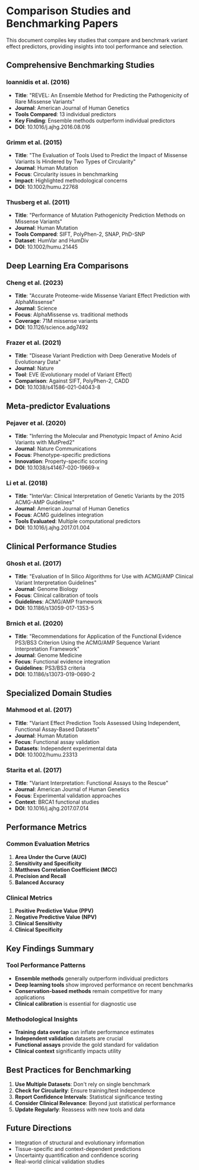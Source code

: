 # Comparison Studies and Benchmarking Papers

This document compiles key studies that compare and benchmark variant effect predictors, providing insights into tool performance and selection.

## Comprehensive Benchmarking Studies

### Ioannidis et al. (2016)
- **Title**: "REVEL: An Ensemble Method for Predicting the Pathogenicity of Rare Missense Variants"
- **Journal**: American Journal of Human Genetics
- **Tools Compared**: 13 individual predictors
- **Key Finding**: Ensemble methods outperform individual predictors
- **DOI**: 10.1016/j.ajhg.2016.08.016

### Grimm et al. (2015)
- **Title**: "The Evaluation of Tools Used to Predict the Impact of Missense Variants Is Hindered by Two Types of Circularity"
- **Journal**: Human Mutation
- **Focus**: Circularity issues in benchmarking
- **Impact**: Highlighted methodological concerns
- **DOI**: 10.1002/humu.22768

### Thusberg et al. (2011)
- **Title**: "Performance of Mutation Pathogenicity Prediction Methods on Missense Variants"
- **Journal**: Human Mutation
- **Tools Compared**: SIFT, PolyPhen-2, SNAP, PhD-SNP
- **Dataset**: HumVar and HumDiv
- **DOI**: 10.1002/humu.21445

## Deep Learning Era Comparisons

### Cheng et al. (2023)
- **Title**: "Accurate Proteome-wide Missense Variant Effect Prediction with AlphaMissense"
- **Journal**: Science
- **Focus**: AlphaMissense vs. traditional methods
- **Coverage**: 71M missense variants
- **DOI**: 10.1126/science.adg7492

### Frazer et al. (2021)
- **Title**: "Disease Variant Prediction with Deep Generative Models of Evolutionary Data"
- **Journal**: Nature
- **Tool**: EVE (Evolutionary model of Variant Effect)
- **Comparison**: Against SIFT, PolyPhen-2, CADD
- **DOI**: 10.1038/s41586-021-04043-8

## Meta-predictor Evaluations

### Pejaver et al. (2020)
- **Title**: "Inferring the Molecular and Phenotypic Impact of Amino Acid Variants with MutPred2"
- **Journal**: Nature Communications
- **Focus**: Phenotype-specific predictions
- **Innovation**: Property-specific scoring
- **DOI**: 10.1038/s41467-020-19669-x

### Li et al. (2018)
- **Title**: "InterVar: Clinical Interpretation of Genetic Variants by the 2015 ACMG-AMP Guidelines"
- **Journal**: American Journal of Human Genetics
- **Focus**: ACMG guidelines integration
- **Tools Evaluated**: Multiple computational predictors
- **DOI**: 10.1016/j.ajhg.2017.01.004

## Clinical Performance Studies

### Ghosh et al. (2017)
- **Title**: "Evaluation of In Silico Algorithms for Use with ACMG/AMP Clinical Variant Interpretation Guidelines"
- **Journal**: Genome Biology
- **Focus**: Clinical calibration of tools
- **Guidelines**: ACMG/AMP framework
- **DOI**: 10.1186/s13059-017-1353-5

### Brnich et al. (2020)
- **Title**: "Recommendations for Application of the Functional Evidence PS3/BS3 Criterion Using the ACMG/AMP Sequence Variant Interpretation Framework"
- **Journal**: Genome Medicine
- **Focus**: Functional evidence integration
- **Guidelines**: PS3/BS3 criteria
- **DOI**: 10.1186/s13073-019-0690-2

## Specialized Domain Studies

### Mahmood et al. (2017)
- **Title**: "Variant Effect Prediction Tools Assessed Using Independent, Functional Assay-Based Datasets"
- **Journal**: Human Mutation
- **Focus**: Functional assay validation
- **Datasets**: Independent experimental data
- **DOI**: 10.1002/humu.23313

### Starita et al. (2017)
- **Title**: "Variant Interpretation: Functional Assays to the Rescue"
- **Journal**: American Journal of Human Genetics
- **Focus**: Experimental validation approaches
- **Context**: BRCA1 functional studies
- **DOI**: 10.1016/j.ajhg.2017.07.014

## Performance Metrics

### Common Evaluation Metrics
1. **Area Under the Curve (AUC)**
2. **Sensitivity and Specificity**
3. **Matthews Correlation Coefficient (MCC)**
4. **Precision and Recall**
5. **Balanced Accuracy**

### Clinical Metrics
1. **Positive Predictive Value (PPV)**
2. **Negative Predictive Value (NPV)**
3. **Clinical Sensitivity**
4. **Clinical Specificity**

## Key Findings Summary

### Tool Performance Patterns
- **Ensemble methods** generally outperform individual predictors
- **Deep learning tools** show improved performance on recent benchmarks
- **Conservation-based methods** remain competitive for many applications
- **Clinical calibration** is essential for diagnostic use

### Methodological Insights
- **Training data overlap** can inflate performance estimates
- **Independent validation** datasets are crucial
- **Functional assays** provide the gold standard for validation
- **Clinical context** significantly impacts utility

## Best Practices for Benchmarking

1. **Use Multiple Datasets**: Don't rely on single benchmark
2. **Check for Circularity**: Ensure training/test independence
3. **Report Confidence Intervals**: Statistical significance testing
4. **Consider Clinical Relevance**: Beyond just statistical performance
5. **Update Regularly**: Reassess with new tools and data

## Future Directions

- Integration of structural and evolutionary information
- Tissue-specific and context-dependent predictions
- Uncertainty quantification and confidence scoring
- Real-world clinical validation studies